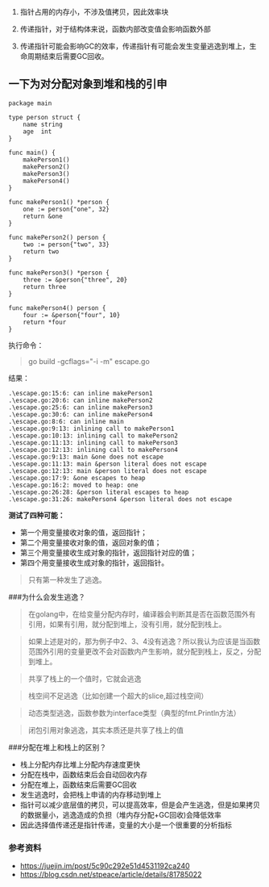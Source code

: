 1. 指针占用的内存小，不涉及值拷贝，因此效率块

2. 传递指针，对于结构体来说，函数内部改变值会影响函数外部

3. 传递指针可能会影响GC的效率，传递指针有可能会发生变量逃逸到堆上，生命周期结束后需要GC回收。

## 一下为对分配对象到堆和栈的引申

```
package main

type person struct {
	name string
	age  int
}

func main() {
	makePerson1()
	makePerson2()
	makePerson3()
	makePerson4()
}

func makePerson1() *person {
	one := person{"one", 32}
	return &one
}

func makePerson2() person {
	two := person{"two", 33}
	return two
}

func makePerson3() *person {
	three := &person{"three", 20}
	return three
}

func makePerson4() person {
	four := &person{"four", 10}
	return *four
}
```

执行命令：
> go build -gcflags="-i -m" escape.go

结果：
```
.\escape.go:15:6: can inline makePerson1
.\escape.go:20:6: can inline makePerson2
.\escape.go:25:6: can inline makePerson3
.\escape.go:30:6: can inline makePerson4
.\escape.go:8:6: can inline main
.\escape.go:9:13: inlining call to makePerson1
.\escape.go:10:13: inlining call to makePerson2
.\escape.go:11:13: inlining call to makePerson3
.\escape.go:12:13: inlining call to makePerson4
.\escape.go:9:13: main &one does not escape
.\escape.go:11:13: main &person literal does not escape
.\escape.go:12:13: main &person literal does not escape
.\escape.go:17:9: &one escapes to heap
.\escape.go:16:2: moved to heap: one
.\escape.go:26:28: &person literal escapes to heap
.\escape.go:31:26: makePerson4 &person literal does not escape
```

**测试了四种可能：**
- 第一个用变量接收对象的值，返回指针；
- 第二个用变量接收对象的值，返回对象的值；
- 第三个用变量接收生成对象的指针，返回指针对应的值；
- 第四个用变量接收生成对象的指针，返回指针。

> 只有第一种发生了逃逸。

###为什么会发生逃逸？
> 在golang中，在给变量分配内存时，编译器会判断其是否在函数范围外有引用，如果有引用，就分配到堆上，没有引用，就分配到栈上。

> 如果上述是对的，那为例子中2、3、4没有逃逸？所以我认为应该是当函数范围外引用的变量更改不会对函数内产生影响，就分配到栈上，反之，分配到堆上。

> 共享了栈上的一个值时，它就会逃逸

> 栈空间不足逃逸（比如创建一个超大的slice,超过栈空间）

> 动态类型逃逸，函数参数为interface类型（典型的fmt.Println方法）

> 闭包引用对象逃逸，其实本质还是共享了栈上的值

###分配在堆上和栈上的区别？
- 栈上分配内存比堆上分配内存速度更快
- 分配在栈中，函数结束后会自动回收内存
- 分配在堆上，函数结束后需要GC回收
- 发生逃逸时，会把栈上申请的内存移动到堆上
- 指针可以减少底层值的拷贝，可以提高效率，但是会产生逃逸，但是如果拷贝的数据量小，逃逸造成的负担（堆内存分配+GC回收)会降低效率
- 因此选择值传递还是指针传递，变量的大小是一个很重要的分析指标

### 参考资料
- https://juejin.im/post/5c90c292e51d4531192ca240
- https://blog.csdn.net/stpeace/article/details/81785022